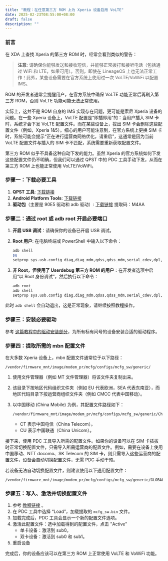 ```yaml
---
title: "教程：在任意第三方 ROM 上为 Xperia 设备启用 VoLTE"
date: 2025-02-23T08:55:00+08:00
draft: false
description: ""
---
```


### 前言

在 XDA 上查找 Xperia 的第三方 ROM 时，经常会看到类似的警告：

> **注意:** 请确保你能够发送和接收短信，并能够正常拨打和接听电话（包括通过 WiFi 和 LTE，如果可用）。否则，即使在 LineageOS 上也无法正常工作！此外，某些设备需要在官方系统上使用过一次 VoLTE/VoWiFi 以配置 IMS。

ROM 的开发者通常会提醒用户，在官方系统中确保 VoLTE 功能正常后再刷入第三方 ROM，否则 VoLTE 功能可能无法正常使用。

实际上，这并不是 ROM 自身的 IMS 实现存在问题，更可能是索尼 Xperia 设备的问题。在一些 Xperia 设备上，VoLTE 配置是“即插即用”的：当用户插入 SIM 卡时，系统才会下发 VoLTE 配置文件。而在某些设备上，拔出 SIM 卡会删除这些配置文件（例如，Xperia 1&5）。细心的用户可能注意到，在官方系统上更换 SIM 卡时，系统可能会提示“正在进行运营商网络优化，请重启”，这通常是因为当前 VoLTE 配置文件与插入的 SIM 卡不匹配，系统需要重新获取配置文件。

第三方 ROM 似乎不具备这种自动下发的能力。虽然 Xperia 的官方系统如何下发这些配置文件仍不明确，但我们可以通过 QPST 中的 PDC 工具手动下发，从而在第三方 ROM 上也能正常使用 VoLTE/VoWiFi。

### 步骤一：下载必要工具

1. **QPST 工具**: [下载链接](https://qpsttool.com/wp-content/uploads/QPST_2.7.496.zip)
2. **Android Platform Tools**: [下载链接](https://developer.android.com/tools/releases/platform-tools)
3. **驱动包**（主要是 90E5 驱动和 adb 驱动）: [下载链接](https://www.123pan.com/s/mHIrVv-1GrOA)  提取码：M4AA

### 步骤二：通过 root 或 adb root 开启必要端口

1. **开启 USB 调试**：请确保你的设备已开启 USB 调试。

2. **Root 用户**: 在电脑终端或 PowerShell 中输入以下命令：

   ```bash
   adb shell
   su
   setprop sys.usb.config diag,diag_mdm,qdss,qdss_mdm,serial_cdev,dpl,rmnet,adb
   ```

3. **非 Root，但使用了 Userdebug 第三方 ROM 的用户**：在开发者选项中启用“以 Root 身份调试”，然后执行以下命令：

   ```bash
   adb root
   adb shell
   setprop sys.usb.config diag,diag_mdm,qdss,qdss_mdm,serial_cdev,dpl,rmnet,adb
   ```

此时 `adb shell` 会自动退出，这是正常现象，请继续按照教程操作。

### 步骤三：安装必要驱动

参考 [这篇教程中的驱动安装部分](http://www.xperiarom.work/2023/11/10/sony-jpver-force-enable-dsds-and-5g)，为所有标有问号的设备安装合适的驱动程序。

### 步骤四：提取所需的 mbn 配置文件

在大多数 Xperia 设备上，mbn 配置文件通常位于以下路径：

```
/vendor/firmware_mnt/image/modem_pr/mcfg/configs/mcfg_sw/generic/
```

1. 使用文件管理器（例如 MT 文件管理器）将该文件夹复制出来。

2. 该目录下按地区代码组织文件夹（例如 EU 代表欧洲，SEA 代表东南亚），而地区代码目录下按运营商组织文件夹（例如 CMCC 代表中国移动）。

3. 以中国移动 (China Mobile) 为例，其配置文件路径如下：

   ```
   /vendor/firmware_mnt/image/modem_pr/mcfg/configs/mcfg_sw/generic/China/CMCC/Commercial/Volte_OpenMkt/mcfg_sw.bin
   ```

   - CT 表示中国电信（China Telecom）。
   - CU 表示中国联通（China Unicom）。

接下来，使用 PDC 工具导入所需的配置文件。如果你的设备可以在 SIM 卡插拔时正常切换配置文件，只需导入所需运营商的配置文件。例如，需要在设备上使用中国移动、NTT docomo、SK Telecom 的 SIM 卡，则只需导入这些运营商的配置文件，设备会自动切换配置文件，无需 PDC 手动干预。

若设备无法自动切换配置文件，则建议使用以下通用配置文件：

```
/vendor/firmware_mnt/image/modem_pr/mcfg/configs/mcfg_sw/generic/GLOBAL/Default_Global/VL/Global/mcfg_sw.mbn
```

### 步骤五：写入、激活并切换配置文件

1. 参考 [教程链接](http://www.xperiarom.work/2023/11/10/sony-jpver-force-enable-dsds-and-5g) 。
2. 在 PDC 工具中选择 “Load”，加载提取的 `mcfg_sw.bin` 文件。
3. 加载完成后，PDC 工具会显示一个新的配置文件选项。
4. 激活此配置文件：选中加载得到的配置文件，点击 "Active"
   - 单卡设备：激活到 sub0。
   - 双卡设备：激活到 sub0 和 sub1。
5. 重启设备

完成后，你的设备应该可以在第三方 ROM 上正常使用 VoLTE 和 VoWiFi 功能。
